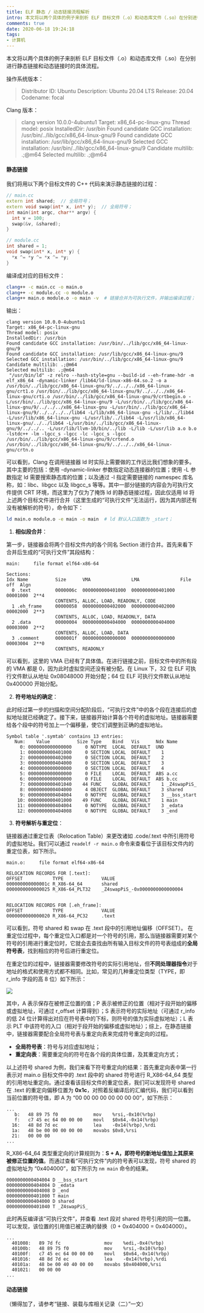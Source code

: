 ```yaml
---
title: ELF 静态 / 动态链接流程解析
intro: 本文将以两个具体的例子来剖析 ELF 目标文件（.o）和动态库文件（.so）在分别进行静态链接和动态链接时的具体流程。
comments: true
date: 2020-06-18 19:24:18
tags:
- 计算机
---
```


本文将以两个具体的例子来剖析 ELF 目标文件（.o）和动态库文件（.so）在分别进行静态链接和动态链接时的具体流程。

操作系统版本：

> Distributor ID:	Ubuntu
Description:	Ubuntu 20.04 LTS
Release:	20.04
Codename:	focal

Clang 版本：

> clang version 10.0.0-4ubuntu1 
Target: x86_64-pc-linux-gnu
Thread model: posix
InstalledDir: /usr/bin
Found candidate GCC installation: /usr/bin/../lib/gcc/x86_64-linux-gnu/9
Found candidate GCC installation: /usr/lib/gcc/x86_64-linux-gnu/9
Selected GCC installation: /usr/bin/../lib/gcc/x86_64-linux-gnu/9
Candidate multilib: .;@m64
Selected multilib: .;@m64

#### 静态链接

我们将用以下两个目标文件的 C++ 代码来演示静态链接的过程：

```cpp
// main.cc
extern int shared;  // 全局符号；
extern void swap(int* x, int* y);  // 全局符号；
int main(int argc, char** argv) {
  int v = 100;
  swap(&v, &shared);
}

// module.cc
int shared = 1;
void swap(int* x, int* y) {
  *x ^= *y ^= *x ^= *y;
}
```

编译成对应的目标文件：

```bash
clang++ -c main.cc -o main.o
clang++ -c module.cc -o module.o
clang++ main.o module.o -o main -v  # 链接合并为可执行文件，并输出编译过程；
```

输出：

```text
clang version 10.0.0-4ubuntu1 
Target: x86_64-pc-linux-gnu
Thread model: posix
InstalledDir: /usr/bin
Found candidate GCC installation: /usr/bin/../lib/gcc/x86_64-linux-gnu/9
Found candidate GCC installation: /usr/lib/gcc/x86_64-linux-gnu/9
Selected GCC installation: /usr/bin/../lib/gcc/x86_64-linux-gnu/9
Candidate multilib: .;@m64
Selected multilib: .;@m64
 "/usr/bin/ld" -z relro --hash-style=gnu --build-id --eh-frame-hdr -m elf_x86_64 -dynamic-linker /lib64/ld-linux-x86-64.so.2 -o a /usr/bin/../lib/gcc/x86_64-linux-gnu/9/../../../x86_64-linux-gnu/crt1.o /usr/bin/../lib/gcc/x86_64-linux-gnu/9/../../../x86_64-linux-gnu/crti.o /usr/bin/../lib/gcc/x86_64-linux-gnu/9/crtbegin.o -L/usr/bin/../lib/gcc/x86_64-linux-gnu/9 -L/usr/bin/../lib/gcc/x86_64-linux-gnu/9/../../../x86_64-linux-gnu -L/usr/bin/../lib/gcc/x86_64-linux-gnu/9/../../../../lib64 -L/lib/x86_64-linux-gnu -L/lib/../lib64 -L/usr/lib/x86_64-linux-gnu -L/usr/lib/../lib64 -L/usr/lib/x86_64-linux-gnu/../../lib64 -L/usr/bin/../lib/gcc/x86_64-linux-gnu/9/../../.. -L/usr/lib/llvm-10/bin/../lib -L/lib -L/usr/lib a.o b.o -lstdc++ -lm -lgcc_s -lgcc -lc -lgcc_s -lgcc /usr/bin/../lib/gcc/x86_64-linux-gnu/9/crtend.o /usr/bin/../lib/gcc/x86_64-linux-gnu/9/../../../x86_64-linux-gnu/crtn.o
```

可以看到，Clang 在调用链接器 ld 时实际上需要做的工作远比我们想象的要多。其中主要的包括：使用 -dynamic-linker 参数指定动态连接器的位置；使用 -L 参数指定 ld 需要搜索静态库的位置；以及通过 -l 指定需要链接的 namespec 库名称，如：libc、libgcc 以及 libgcc_s 等等。其中一部分链接的内容会为可执行文件提供 CRT 环境，而这里为了仅为了掩饰 ld 的静态链接过程，因此仅适用 ld 将上述两个目标文件进行合并（这里生成的“可执行文件”无法运行，因为其内部还有没有被解析的符号），命令如下：

```bash
ld main.o module.o -e main -o main  # ld 默认入口函数为 _start；
```

1. **相似段合并**：

第一步，链接器会将两个目标文件内的各个同名 Section 进行合并。首先来看下合并后生成的“可执行文件”其段结构：

```text
main:     file format elf64-x86-64

Sections:
Idx Name          Size      VMA               LMA               File off  Algn
  0 .text         0000006c  0000000000401000  0000000000401000  00001000  2**4
                  CONTENTS, ALLOC, LOAD, READONLY, CODE
  1 .eh_frame     00000058  0000000000402000  0000000000402000  00002000  2**3
                  CONTENTS, ALLOC, LOAD, READONLY, DATA
  2 .data         00000004  0000000000404000  0000000000404000  00003000  2**2
                  CONTENTS, ALLOC, LOAD, DATA
  3 .comment      0000001f  0000000000000000  0000000000000000  00003004  2**0
                  CONTENTS, READONLY
```

可以看到，这里的 VMA 已经有了具体值。在进行链接之前，目标文件中的所有段的 VMA 都是 0，因为此时虚拟空间还没有被分配。在 Linux 下，32 位 ELF 可执行文件默认从地址 0x08048000 开始分配；64 位 ELF 可执行文件默认从地址 0x400000 开始分配。

2. **符号地址的确定**：

此时经过第一步的扫描和空间分配阶段后，“可执行文件”中的各个段在连接后的虚拟地址就已经确定了。接下来，链接器开始计算各个符号的虚拟地址。链接器需要给各个段中的符号加上一个偏移量，使它们调整到正确的虚拟地址。

```text
Symbol table '.symtab' contains 13 entries:
   Num:    Value          Size Type    Bind   Vis      Ndx Name
     0: 0000000000000000     0 NOTYPE  LOCAL  DEFAULT  UND 
     1: 0000000000401000     0 SECTION LOCAL  DEFAULT    1 
     2: 0000000000402000     0 SECTION LOCAL  DEFAULT    2 
     3: 0000000000404000     0 SECTION LOCAL  DEFAULT    3 
     4: 0000000000000000     0 SECTION LOCAL  DEFAULT    4 
     5: 0000000000000000     0 FILE    LOCAL  DEFAULT  ABS a.cc
     6: 0000000000000000     0 FILE    LOCAL  DEFAULT  ABS b.cc
     7: 0000000000401040    44 FUNC    GLOBAL DEFAULT    1 _Z4swapPiS_
     8: 0000000000404000     4 OBJECT  GLOBAL DEFAULT    3 shared
     9: 0000000000404004     0 NOTYPE  GLOBAL DEFAULT    3 __bss_start
    10: 0000000000401000    49 FUNC    GLOBAL DEFAULT    1 main
    11: 0000000000404004     0 NOTYPE  GLOBAL DEFAULT    3 _edata
    12: 0000000000404008     0 NOTYPE  GLOBAL DEFAULT    3 _end
```

3. **符号解析与重定位**：

链接器通过重定位表（Relocation Table）来更改诸如 .code/.text 中所引用符号的虚拟地址。我们可以通过 `readelf -r main.o` 命令来查看位于该目标文件内的重定位表，如下所示。

```text
main.o:     file format elf64-x86-64

RELOCATION RECORDS FOR [.text]:
OFFSET           TYPE              VALUE 
000000000000001c R_X86-64_64       shared
0000000000000025 R_X86-64_PLT32    _Z4swapPiS_-0x0000000000000004


RELOCATION RECORDS FOR [.eh_frame]:
OFFSET           TYPE              VALUE 
0000000000000020 R_X86-64_PC32     .text
```

可以看到，符号 shared 和 swap 在 .text 段中的引用地址偏移（OFFSET）。 在重定位过程中，每个重定位入口都是对一个符号的引用，那么当链接器需要对某个符号的引用进行重定位时，它就会去查找由所有输入目标文件的符号表组成的**全局符号表**，找到相应的符号后进行重定位。

在重定位的过程中，链接器需要修改符号的实际引用地址，但**不同处理器指令**对于地址的格式和使用方式都不相同。比如，常见的几种重定位类型（TYPE，即 r_info 字段的高 8 位）如下所示：

![](1.png)

其中，A 表示保存在被修正位置的值；P 表示被修正的位置（相对于段开始的偏移或虚拟地址，可通过 r_offset 计算得到）；S 表示符号的实际地址（可通过 r_info 的低 24 位计算得出对应在符号表中的下标，则符号的值为实际虚拟地址）；L 表示 PLT 中该符号的入口（相对于段开始的偏移或虚拟地址）；综上，在静态链接中，链接器需要配合全局符号表与重定向表来完成符号重定向的过程。

* **全局符号表**：符号与对应虚拟地址；
* **重定向表**：需要重定向的符号在各个段的具体位置，及其重定向方式；

以上述符号 shared 为例，我们来看下符号重定向的结果：首先重定向表中第一行表示对 main.o 目标文件中的 .text 段中的 shared 符号进行 R_X86-64_64 类型的引用地址重定向。通过查看该目标文件的重定位表，我们可以发现符号 shared 在 .text 的重定向偏移位置为 **0x1c**，对照着反编译后的汇编代码，我们可以看到当前位置的符号值，即 A 为 “00 00 00 00 00 00 00 00”，如下所示：

```text
...
   b:	48 89 75 f0          	mov    %rsi,-0x10(%rbp)
   f:	c7 45 ec 64 00 00 00 	movl   $0x64,-0x14(%rbp)
  16:	48 8d 7d ec          	lea    -0x14(%rbp),%rdi
  1a:	48 be 00 00 00 00 00 	movabs $0x0,%rsi
  21:	00 00 00 
...
```

R_X86-64_64 类型重定向的计算规则为：**S + A，即符号的新地址值加上其原来被修正位置的值**。而通过查看“可执行文件”内的符号表可以发现，符号 shared 的虚拟地址为 “0x404000”，如下所示为 `nm main` 命令的结果。

```text
0000000000404004 D __bss_start
0000000000404004 D _edata
0000000000404008 D _end
0000000000401000 T main
0000000000404000 D shared
0000000000401040 T _Z4swapPiS_
```

此时再反编译该“可执行文件”，并查看 .text 段对 shared 符号引用的同一位置。可以发现，该位置的引用值已被正确的替换（0 + 0x404000 = 0x404000）。

```text
...
  401008:	89 7d fc             	mov    %edi,-0x4(%rbp)
  40100b:	48 89 75 f0          	mov    %rsi,-0x10(%rbp)
  40100f:	c7 45 ec 64 00 00 00 	movl   $0x64,-0x14(%rbp)
  401016:	48 8d 7d ec          	lea    -0x14(%rbp),%rdi
  40101a:	48 be 00 40 40 00 00 	movabs $0x404000,%rsi
  401021:	00 00 00 
...
```

#### 动态链接

（懒得加了，请参考“链接、装载与库相关记录（二）”一文）

